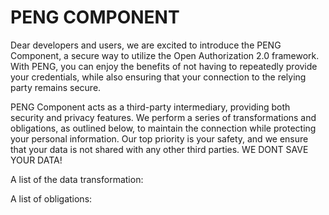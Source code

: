 # PENG COMPONENT
Dear developers and users, we are excited to introduce the PENG Component, a secure way to utilize the Open Authorization 2.0 framework. With PENG, you can enjoy the benefits of not having to repeatedly provide your credentials, while also ensuring that your connection to the relying party remains secure.

PENG Component acts as a third-party intermediary, providing both security and privacy features. We perform a series of transformations and obligations, as outlined below, to maintain the connection while protecting your personal information. Our top priority is your safety, and we ensure that your data is not shared with any other third parties. WE DONT SAVE YOUR DATA!

A list of the data transformation:

A list of obligations:
